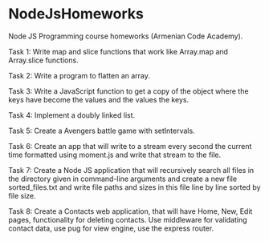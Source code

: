 # NodeJsHomeworks
Node JS Programming course homeworks (Armenian Code Academy).

Task 1: Write map and slice functions that work like Array.map and Array.slice functions.

Task 2: Write a program to flatten an array.

Task 3: Write a JavaScript function to get a copy of the object where the keys have become the values and the values the keys.

Task 4: Implement a doubly linked list.

Task 5: Create a Avengers battle game with setIntervals.

Task 6: Create an app that will write to a stream every second the current time formatted using moment.js and write that stream to the file.

Task 7: Create a Node JS application that will recursively search all files in the directory given in command-line arguments and create a new file sorted_files.txt and write file paths and sizes in this file line by line sorted by file size.

Task 8: Create a Contacts web application, that will have Home, New, Edit pages, functionality for deleting contacts. Use middleware for validating contact data, use pug for view engine, use the express router.
